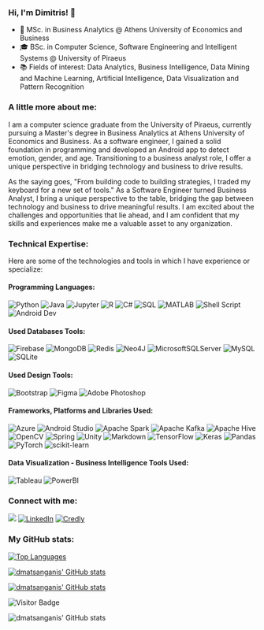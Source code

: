 ### Hi, I'm Dimitris! 👋

- 🎯 MSc. in Business Analytics @ Athens University of Economics and Business 
- 🎓 BSc. in Computer Science, Software Engineering and Intelligent Systems @ University of Piraeus 
- 📚 Fields of interest: Data Analytics, Business Intelligence, Data Mining and Machine Learning, Artificial Intelligence, Data Visualization and Pattern Recognition

### A little more about me:

I am a computer science graduate from the University of Piraeus, currently pursuing a Master's degree in Business Analytics at Athens University of Economics and Business. As a software engineer, I gained a solid foundation in programming and developed an Android app to detect emotion, gender, and age. Transitioning to a business analyst role, I offer a unique perspective in bridging technology and business to drive results.

As the saying goes, "From building code to building strategies, I traded my keyboard for a new set of tools." As a Software Engineer turned Business Analyst, I bring a unique perspective to the table, bridging the gap between technology and business to drive meaningful results. I am excited about the challenges and opportunities that lie ahead, and I am confident that my skills and experiences make me a valuable asset to any organization.

### Technical Expertise:

Here are some of the technologies and tools in which I have experience or specialize:

#### Programming Languages:

![Python](https://img.shields.io/badge/Python-3776AB?style=for-the-badge&logo=python&logoColor=white)
![Java](https://img.shields.io/badge/java-%23ED8B00.svg?style=for-the-badge&logo=openjdk&logoColor=white)
![Jupyter](https://img.shields.io/badge/Jupyter-F37626?style=for-the-badge&logo=Jupyter&logoColor=white)
![R](https://img.shields.io/badge/R-276DC3?style=for-the-badge&logo=r&logoColor=white) 
![C#](https://img.shields.io/badge/C%20Sharp-239120.svg?style=for-the-badge&logo=C-Sharp&logoColor=white)
![SQL](https://img.shields.io/badge/SQL-4479A1?style=for-the-badge&logo=sql&logoColor=white)
![MATLAB](https://img.shields.io/badge/MATLAB-3776AB?style=for-the-badge&logo=MATLAB&logoColor=white)
![Shell Script](https://img.shields.io/badge/shell_script-%23121011.svg?style=for-the-badge&logo=gnu-bash&logoColor=white)
![Android Dev](https://img.shields.io/badge/Android-3DDC84?style=for-the-badge&logo=android&logoColor=white)

#### Used Databases Tools:

![Firebase](https://img.shields.io/badge/Firebase-039BE5?style=for-the-badge&logo=Firebase&logoColor=white)
![MongoDB](https://img.shields.io/badge/MongoDB-%234ea94b.svg?style=for-the-badge&logo=mongodb&logoColor=white)
![Redis](https://img.shields.io/badge/redis-%23DD0031.svg?style=for-the-badge&logo=redis&logoColor=white)
![Neo4J](https://img.shields.io/badge/Neo4j-008CC1?style=for-the-badge&logo=neo4j&logoColor=white)
![MicrosoftSQLServer](https://img.shields.io/badge/Microsoft%20SQL%20Server-CC2927?style=for-the-badge&logo=microsoft%20sql%20server&logoColor=white)
![MySQL](https://img.shields.io/badge/mysql-%2300f.svg?style=for-the-badge&logo=mysql&logoColor=white)
![SQLite](https://img.shields.io/badge/sqlite-%2307405e.svg?style=for-the-badge&logo=sqlite&logoColor=white)

#### Used Design Tools:

![Bootstrap](https://img.shields.io/badge/bootstrap-%238511FA.svg?style=for-the-badge&logo=bootstrap&logoColor=white)
![Figma](https://img.shields.io/badge/figma-%23F24E1E.svg?style=for-the-badge&logo=figma&logoColor=white)
![Adobe Photoshop](https://img.shields.io/badge/adobe%20photoshop-%2331A8FF.svg?style=for-the-badge&logo=adobe%20photoshop&logoColor=white)

#### Frameworks, Platforms and Libraries Used:

![Azure](https://img.shields.io/badge/azure-%230072C6.svg?style=for-the-badge&logo=microsoftazure&logoColor=white)
![Android Studio](https://img.shields.io/badge/Android%20Studio-3DDC84.svg?style=for-the-badge&logo=Android-Studio&logoColor=white)
![Apache Spark](https://img.shields.io/badge/Apache%20Spark-E25A1C.svg?style=for-the-badge&logo=Apache-Spark&logoColor=white)
![Apache Kafka](https://img.shields.io/badge/Apache%20Kafka-000?style=for-the-badge&logo=apachekafka)
![Apache Hive](https://img.shields.io/badge/Apache%20Hive-FDEE21?style=for-the-badge&logo=apachehive&logoColor=black)
![OpenCV](https://img.shields.io/badge/opencv-%23white.svg?style=for-the-badge&logo=opencv&logoColor=white)
![Spring](https://img.shields.io/badge/spring-%236DB33F.svg?style=for-the-badge&logo=spring&logoColor=white)
![Unity](https://img.shields.io/badge/unity-%23000000.svg?style=for-the-badge&logo=unity&logoColor=white)
![Markdown](https://img.shields.io/badge/markdown-%23000000.svg?style=for-the-badge&logo=markdown&logoColor=white)
![TensorFlow](https://img.shields.io/badge/TensorFlow-%23FF6F00.svg?style=for-the-badge&logo=TensorFlow&logoColor=white)
![Keras](https://img.shields.io/badge/Keras-%23D00000.svg?style=for-the-badge&logo=Keras&logoColor=white)
![Pandas](https://img.shields.io/badge/pandas-%23150458.svg?style=for-the-badge&logo=pandas&logoColor=white)
![PyTorch](https://img.shields.io/badge/PyTorch-%23EE4C2C.svg?style=for-the-badge&logo=PyTorch&logoColor=white)
![scikit-learn](https://img.shields.io/badge/scikit--learn-%23F7931E.svg?style=for-the-badge&logo=scikit-learn&logoColor=white)

#### Data Visualization - Business Intelligence Tools Used:

![Tableau](https://img.shields.io/badge/Tableau-E97627.svg?style=for-the-badge&logo=Tableau&logoColor=white)
![PowerBI](https://img.shields.io/badge/Power%20BI-F2C811.svg?style=for-the-badge&logo=Power-BI&logoColor=black)


### Connect with me:
<a href="mailto:dmatsanganis@gmail.com"><img src="https://img.shields.io/badge/Gmail-D14836?style=for-the-badge&logo=gmail&logoColor=white"></a>
[![LinkedIn](https://img.shields.io/badge/LinkedIn-0A66C2.svg?style=for-the-badge&logo=LinkedIn&logoColor=white)](https://www.linkedin.com/in/dmatsanganis/)
[![Credly](https://img.shields.io/badge/Credly-FF6B00.svg?style=for-the-badge&logo=Credly&logoColor=white)](https://www.credly.com/users/dmatsanganis/badges)


### My GitHub stats:

[![Top Languages](https://github-readme-stats.vercel.app/api/top-langs/?username=dmatsanganis&layout=compact)](https://github.com/dmatsanganis)

[![dmatsanganis' GitHub stats](https://github-readme-stats.vercel.app/api?username=dmatsanganis&count_private=true&show_icons=true&theme=omni)](https://github.com/dmatsanganis)

[![dmatsanganis' GitHub stats](http://github-readme-streak-stats.herokuapp.com?user=dmatsanganis&theme=omni)](https://github.com/dmatsanganis)


![Visitor Badge](https://visitor-badge.laobi.icu/badge?page_id=dmatsanganis)



![dmatsanganis' GitHub stats](https://github-readme-stats.vercel.app/api?username=dmatsanganis&show_icons=true&theme=omni&hide=contribs,issues)

